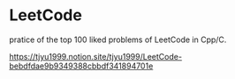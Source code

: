 # LeetCode

pratice of the top 100 liked problems of LeetCode in Cpp/C.


https://tjyu1999.notion.site/tjyu1999/LeetCode-bebdfdae9b9349388cbbdf341894701e

